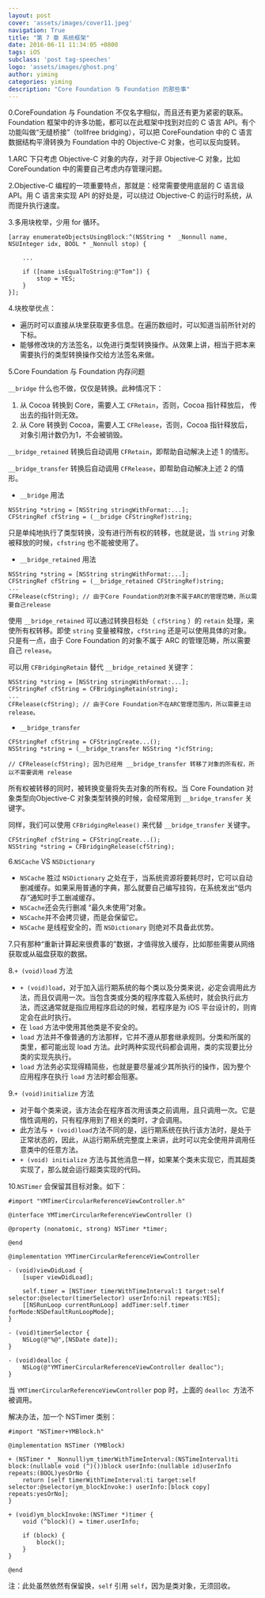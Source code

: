 ```yaml
---
layout: post
cover: 'assets/images/cover11.jpeg'
navigation: True
title: "第 7 章 系统框架"
date: 2016-06-11 11:34:05 +0800
tags: iOS
subclass: 'post tag-speeches'
logo: 'assets/images/ghost.png'
author: yiming
categories: yiming
description: "Core Foundation 与 Foundation 的那些事"
---
```


0.CoreFoundation 与 Foundation 不仅名字相似，而且还有更为紧密的联系。Foundation 框架中的许多功能，都可以在此框架中找到对应的 C 语言 API。有个功能叫做“无缝桥接”（tollfree bridging），可以把 CoreFoundation 中的 C 语言数据结构平滑转换为 Foundation 中的 Objective-C 对象，也可以反向旋转。

1.ARC 下只考虑 Objective-C 对象的内存，对于非 Objective-C 对象，比如 CoreFoundation 中的需要自己考虑内存管理问题。

2.Objective-C 编程的一项重要特点，那就是：经常需要使用底层的 C 语言级 API。用  C 语言来实现 API 的好处是，可以绕过 Objective-C 的运行时系统，从而提升执行速度。

3.多用块枚举，少用 for 循环。

```
[array enumerateObjectsUsingBlock:^(NSString *  _Nonnull name, NSUInteger idx, BOOL * _Nonnull stop) {

	...
	
	if ([name isEqualToString:@"Tom"]) {
		stop = YES;
	}
}];
```

4.块枚举优点：

- 遍历时可以直接从块里获取更多信息。在遍历数组时，可以知道当前所针对的下标。
- 能够修改块的方法签名，以免进行类型转换操作。从效果上讲，相当于把本来需要执行的类型转换操作交给方法签名来做。

5.Core Foundation 与 Foundation 内存问题


``__bridge`` 什么也不做，仅仅是转换。此种情况下：  

1. 从 Cocoa 转换到 Core，需要人工 ``CFRetain``，否则，Cocoa 指针释放后， 传出去的指针则无效。
2. 从 Core 转换到 Cocoa，需要人工 ``CFRelease``，否则，Cocoa 指针释放后，对象引用计数仍为1，不会被销毁。

``__bridge_retained`` 转换后自动调用 ``CFRetain``，即帮助自动解决上述 1 的情形。

``__bridge_transfer`` 转换后自动调用 ``CFRelease``，即帮助自动解决上述 2 的情形。  

- ``__bridge`` 用法

```
NSString *string = [NSString stringWithFormat:...];
CFStringRef cfString = (__bridge CFStringRef)string;
```
只是单纯地执行了类型转换，没有进行所有权的转移，也就是说，当 ``string`` 对象被释放的时候，``cfstring`` 也不能被使用了。

- ``__bridge_retained`` 用法

```
NSString *string = [NSString stringWithFormat:...];
CFStringRef cfString = (__bridge_retained CFStringRef)string;
...
CFRelease(cfString); // 由于Core Foundation的对象不属于ARC的管理范畴，所以需要自己release
```
使用 ``__bridge_retained`` 可以通过转换目标处（ ``cfString`` ）的 ``retain`` 处理，来使所有权转移。即使 ``string`` 变量被释放，``cfString`` 还是可以使用具体的对象。只是有一点，由于 Core Foundation 的对象不属于 ARC 的管理范畴，所以需要自己 ``release``。

可以用 ``CFBridgingRetain`` 替代 ``__bridge_retained`` 关键字：  

```
NSString *string = [NSString stringWithFormat:...];
CFStringRef cfString = CFBridgingRetain(string);
...
CFRelease(cfString); // 由于Core Foundation不在ARC管理范围内，所以需要主动release。
```

- ``__bridge_transfer``

```
CFStringRef cfString = CFStringCreate...();
NSString *string = (__bridge_transfer NSString *)cfString;
 
// CFRelease(cfString); 因为已经用 __bridge_transfer 转移了对象的所有权，所以不需要调用 release
```

所有权被转移的同时，被转换变量将失去对象的所有权。当 Core Foundation 对象类型向Objective-C 对象类型转换的时候，会经常用到 ``__bridge_transfer`` 关键字。

同样，我们可以使用 ``CFBridgingRelease()`` 来代替 ``__bridge_transfer`` 关键字。  

```
CFStringRef cfString = CFStringCreate...();
NSString *string = CFBridgingRelease(cfString);
```

6.``NSCache`` VS ``NSDictionary``

- ``NSCache`` 胜过 ``NSDictionary`` 之处在于，当系统资源将要耗尽时，它可以自动删减缓存。如果采用普通的字典，那么就要自己编写挂钩，在系统发出“低内存”通知时手工删减缓存。
- ``NSCache``还会先行删减 “最久未使用”对象。
- ``NSCache``并不会拷贝键，而是会保留它。
- ``NSCache`` 是线程安全的，而 ``NSDictionary`` 则绝对不具备此优势。

7.只有那种“重新计算起来很费事的”数据，才值得放入缓存，比如那些需要从网络获取或从磁盘获取的数据。

8.``+ (void)load`` 方法

- ``+ (void)load``，对于加入运行期系统的每个类以及分类来说，必定会调用此方法，而且仅调用一次。当包含类或分类的程序库载入系统时，就会执行此方法，而这通常就是指应用程序启动的时候，若程序是为 iOS 平台设计的，则肯定会在此时执行。
- 在 ``load`` 方法中使用其他类是不安全的。
- ``load`` 方法并不像普通的方法那样，它并不遵从那套继承规则。分类和所属的类里，都可能出现 load 方法。此时两种实现代码都会调用，类的实现要比分类的实现先执行。
- ``load`` 方法务必实现得精简些，也就是要尽量减少其所执行的操作，因为整个应用程序在执行 ``load`` 方法时都会阻塞。

9.``+ (void)initialize`` 方法

- 对于每个类来说，该方法会在程序首次用该类之前调用，且只调用一次。它是惰性调用的，只有程序用到了相关的类时，才会调用。
- 此方法与 ``+ (void)load``方法不同的是，运行期系统在执行该方法时，是处于正常状态的，因此，从运行期系统完整度上来讲，此时可以完全使用并调用任意类中的任意方法。
- ``+ (void) initialize`` 方法与其他消息一样，如果某个类未实现它，而其超类实现了，那么就会运行超类实现的代码。

10.``NSTimer`` 会保留其目标对象。如下：

```
#import "YMTimerCircularReferenceViewController.h"

@interface YMTimerCircularReferenceViewController ()

@property (nonatomic, strong) NSTimer *timer;

@end

@implementation YMTimerCircularReferenceViewController

- (void)viewDidLoad {
    [super viewDidLoad];
    
    self.timer = [NSTimer timerWithTimeInterval:1 target:self selector:@selector(timerSelector) userInfo:nil repeats:YES];
    [[NSRunLoop currentRunLoop] addTimer:self.timer forMode:NSDefaultRunLoopMode];
}

- (void)timerSelector {
    NSLog(@"%@",[NSDate date]);
}

- (void)dealloc {
    NSLog(@"YMTimerCircularReferenceViewController dealloc");
}
```

当 ``YMTimerCircularReferenceViewController`` pop 时，上面的 ``dealloc ``方法不被调用。

解决办法，加一个 NSTimer 类别：

```
#import "NSTimer+YMBlock.h"

@implementation NSTimer (YMBlock)

+ (NSTimer * _Nonnull)ym_timerWithTimeInterval:(NSTimeInterval)ti block:(nullable void (^)())block userInfo:(nullable id)userInfo repeats:(BOOL)yesOrNo {
    return [self timerWithTimeInterval:ti target:self selector:@selector(ym_blockInvoke:) userInfo:[block copy] repeats:yesOrNo];
}

+ (void)ym_blockInvoke:(NSTimer *)timer {
    void (^block)() = timer.userInfo;
    
    if (block) {
        block();
    }
}

@end
```

注：此处虽然依然有保留换，``self`` 引用 ``self``，因为是类对象，无须回收。



